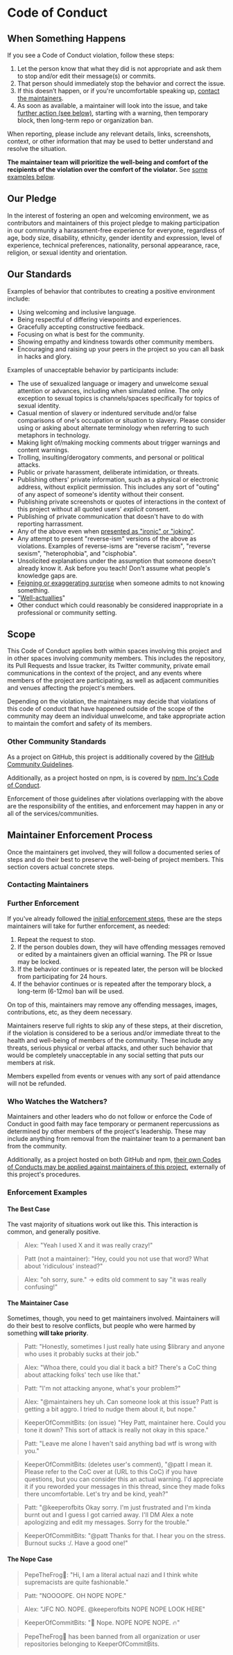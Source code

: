 # Code of Conduct

## When Something Happens

If you see a Code of Conduct violation, follow these steps:

1. Let the person know that what they did is not appropriate and ask them to stop and/or edit their
   message(s) or commits.
2. That person should immediately stop the behavior and correct the issue.
3. If this doesn’t happen, or if you're uncomfortable speaking up,
   [contact the maintainers](#contacting-maintainers).
4. As soon as available, a maintainer will look into the issue, and take
   [further action (see below)](#further-enforcement), starting with a warning, then temporary
   block, then long-term repo or organization ban.

When reporting, please include any relevant details, links, screenshots, context, or other
information that may be used to better understand and resolve the situation.

**The maintainer team will prioritize the well-being and comfort of the recipients of the violation
over the comfort of the violator.** See [some examples below](#enforcement-examples).

## Our Pledge

In the interest of fostering an open and welcoming environment, we as contributors and maintainers
of this project pledge to making participation in our community a harassment-free experience for
everyone, regardless of age, body size, disability, ethnicity, gender identity and expression, level
of experience, technical preferences, nationality, personal appearance, race, religion, or sexual
identity and orientation.

## Our Standards

Examples of behavior that contributes to creating a positive environment include:

- Using welcoming and inclusive language.
- Being respectful of differing viewpoints and experiences.
- Gracefully accepting constructive feedback.
- Focusing on what is best for the community.
- Showing empathy and kindness towards other community members.
- Encouraging and raising up your peers in the project so you can all bask in hacks and glory.

Examples of unacceptable behavior by participants include:

- The use of sexualized language or imagery and unwelcome sexual attention or advances, including
  when simulated online. The only exception to sexual topics is channels/spaces specifically for
  topics of sexual identity.
- Casual mention of slavery or indentured servitude and/or false comparisons of one's occupation or
  situation to slavery. Please consider using or asking about alternate terminology when referring
  to such metaphors in technology.
- Making light of/making mocking comments about trigger warnings and content warnings.
- Trolling, insulting/derogatory comments, and personal or political attacks.
- Public or private harassment, deliberate intimidation, or threats.
- Publishing others' private information, such as a physical or electronic address, without explicit
  permission. This includes any sort of "outing" of any aspect of someone's identity without their
  consent.
- Publishing private screenshots or quotes of interactions in the context of this project without
  all quoted users' _explicit_ consent.
- Publishing of private communication that doesn't have to do with reporting harrassment.
- Any of the above even when
  [presented as "ironic" or "joking"](https://en.wikipedia.org/wiki/Hipster_racism).
- Any attempt to present "reverse-ism" versions of the above as violations. Examples of reverse-isms
  are "reverse racism", "reverse sexism", "heterophobia", and "cisphobia".
- Unsolicited explanations under the assumption that someone doesn't already know it. Ask before you
  teach! Don't assume what people's knowledge gaps are.
- [Feigning or exaggerating surprise](https://www.recurse.com/manual#no-feigned-surprise) when
  someone admits to not knowing something.
- "[Well-actuallies](https://www.recurse.com/manual#no-well-actuallys)"
- Other conduct which could reasonably be considered inappropriate in a professional or community
  setting.

## Scope

This Code of Conduct applies both within spaces involving this project and in other spaces involving
community members. This includes the repository, its Pull Requests and Issue tracker, its Twitter
community, private email communications in the context of the project, and any events where members
of the project are participating, as well as adjacent communities and venues affecting the project's
members.

Depending on the violation, the maintainers may decide that violations of this code of conduct that
have happened outside of the scope of the community may deem an individual unwelcome, and take
appropriate action to maintain the comfort and safety of its members.

### Other Community Standards

As a project on GitHub, this project is additionally covered by the
[GitHub Community Guidelines](https://help.github.com/articles/github-community-guidelines/).

Additionally, as a project hosted on npm, is is covered by
[npm, Inc's Code of Conduct](https://www.npmjs.com/policies/conduct).

Enforcement of those guidelines after violations overlapping with the above are the responsibility
of the entities, and enforcement may happen in any or all of the services/communities.

## Maintainer Enforcement Process

Once the maintainers get involved, they will follow a documented series of steps and do their best
to preserve the well-being of project members. This section covers actual concrete steps.

### Contacting Maintainers

### Further Enforcement

If you've already followed the [initial enforcement steps](#enforcement), these are the steps
maintainers will take for further enforcement, as needed:

1. Repeat the request to stop.
2. If the person doubles down, they will have offending messages removed or edited by a maintainers
   given an official warning. The PR or Issue may be locked.
3. If the behavior continues or is repeated later, the person will be blocked from participating for
   24 hours.
4. If the behavior continues or is repeated after the temporary block, a long-term (6-12mo) ban will
   be used.

On top of this, maintainers may remove any offending messages, images, contributions, etc, as they
deem necessary.

Maintainers reserve full rights to skip any of these steps, at their discretion, if the violation is
considered to be a serious and/or immediate threat to the health and well-being of members of the
community. These include any threats, serious physical or verbal attacks, and other such behavior
that would be completely unacceptable in any social setting that puts our members at risk.

Members expelled from events or venues with any sort of paid attendance will not be refunded.

### Who Watches the Watchers?

Maintainers and other leaders who do not follow or enforce the Code of Conduct in good faith may
face temporary or permanent repercussions as determined by other members of the project's
leadership. These may include anything from removal from the maintainer team to a permanent ban from
the community.

Additionally, as a project hosted on both GitHub and npm,
[their own Codes of Conducts may be applied against maintainers of this project](#other-community-standards),
externally of this project's procedures.

### Enforcement Examples

#### The Best Case

The vast majority of situations work out like this. This interaction is common, and generally
positive.

> Alex: "Yeah I used X and it was really crazy!"

> Patt (not a maintainer): "Hey, could you not use that word? What about 'ridiculous' instead?"

> Alex: "oh sorry, sure." -> edits old comment to say "it was really confusing!"

#### The Maintainer Case

Sometimes, though, you need to get maintainers involved. Maintainers will do their best to resolve
conflicts, but people who were harmed by something **will take priority**.

> Patt: "Honestly, sometimes I just really hate using $library and anyone who uses it probably sucks
> at their job."

> Alex: "Whoa there, could you dial it back a bit? There's a CoC thing about attacking folks' tech
> use like that."

> Patt: "I'm not attacking anyone, what's your problem?"

> Alex: "@maintainers hey uh. Can someone look at this issue? Patt is getting a bit aggro. I tried
> to nudge them about it, but nope."

> KeeperOfCommitBits: (on issue) "Hey Patt, maintainer here. Could you tone it down? This sort of
> attack is really not okay in this space."

> Patt: "Leave me alone I haven't said anything bad wtf is wrong with you."

> KeeperOfCommitBits: (deletes user's comment), "@patt I mean it. Please refer to the CoC over at
> (URL to this CoC) if you have questions, but you can consider this an actual warning. I'd
> appreciate it if you reworded your messages in this thread, since they made folks there
> uncomfortable. Let's try and be kind, yeah?"

> Patt: "@keeperofbits Okay sorry. I'm just frustrated and I'm kinda burnt out and I guess I got
> carried away. I'll DM Alex a note apologizing and edit my messages. Sorry for the trouble."

> KeeperOfCommitBits: "@patt Thanks for that. I hear you on the stress. Burnout sucks :/. Have a
> good one!"

#### The Nope Case

> PepeTheFrog🐸: "Hi, I am a literal actual nazi and I think white supremacists are quite
> fashionable."

> Patt: "NOOOOPE. OH NOPE NOPE."

> Alex: "JFC NO. NOPE. @keeperofbits NOPE NOPE LOOK HERE"

> KeeperOfCommitBits: "👀 Nope. NOPE NOPE NOPE. 🔥"

> PepeTheFrog🐸 has been banned from all organization or user repositories belonging to
> KeeperOfCommitBits.
